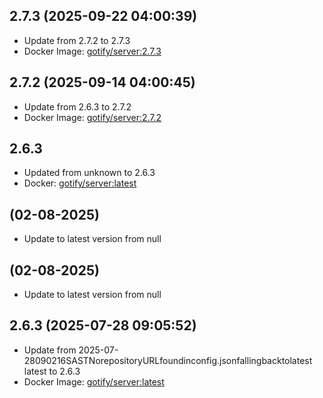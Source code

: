 ## 2.7.3 (2025-09-22 04:00:39)
- Update from 2.7.2 to 2.7.3
- Docker Image: [gotify/server:2.7.3](https://hub.docker.com/r/gotify/server/tags)

## 2.7.2 (2025-09-14 04:00:45)
- Update from 2.6.3 to 2.7.2
- Docker Image: [gotify/server:2.7.2](https://hub.docker.com/r/gotify/server/tags)

## 2.6.3
- Updated from unknown to 2.6.3
- Docker: [gotify/server:latest](gotify/pkgs/container/server:latest/tags)


##  (02-08-2025)
- Update to latest version from null

##  (02-08-2025)
- Update to latest version from null
## 2.6.3 (2025-07-28 09:05:52)
- Update from 2025-07-28090216SASTNorepositoryURLfoundinconfig.jsonfallingbacktolatest
latest to 2.6.3
- Docker Image: [gotify/server:latest](https://hub.docker.com/r/gotify/server)


